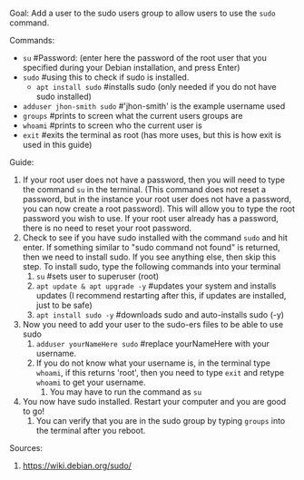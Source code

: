 Goal:
Add a user to the sudo users group to allow users to use the `sudo` command.


Commands:
* `su` #Password: (enter here the password of the root user that you specified during your Debian installation, and press Enter)
* `sudo` #using this to check if sudo is installed.
  * `apt install sudo`  #installs sudo (only needed if you do not have sudo installed)
* `adduser jhon-smith sudo` #'jhon-smith' is the example username used
* `groups` #prints to screen what the current users groups are
* `whoami` #prints to screen who the current user is
* `exit` #exits the terminal as root (has more uses, but this is how exit is used in this guide)



Guide:
1. If your root user does not have a password, then you will need to type the command `su` in the terminal. (This command does not reset a password, but in the instance your root user does not have a password, you can now create a root password).  This will allow you to type the root password you wish to use.  If your root user already has a password, there is no need to reset your root password.
2. Check to see if you have sudo installed with the command `sudo` and hit enter.  If something similar to "sudo command not found" is returned, then we need to install sudo.  If you see anything else, then skip this step. To install sudo, type the following commands into your terminal
    1. `su` #sets user to superuser (root)
    2. `apt update & apt upgrade -y` #updates your system and installs updates (I recommend restarting after this, if updates are installed, just to be safe)
    3. `apt install sudo -y` #downloads sudo and auto-installs sudo (-y)
3. Now you need to add your user to the sudo-ers files to be able to use sudo
    1. `adduser yourNameHere sudo` #replace yourNameHere with your username.
    2. If you do not know what your username is, in the terminal type `whoami`, if this returns 'root', then you need to type `exit` and retype `whoami` to get your username.
        1. You may have to run the command as `su`
4. You now have sudo installed.  Restart your computer and you are good to go!
    1. You can verify that you are in the sudo group by typing `groups` into the terminal after you reboot.




Sources:
1. https://wiki.debian.org/sudo/
